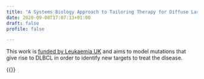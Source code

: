 ```yaml
---
title: "A Systems Biology Approach to Tailoring Therapy for Diffuse Large B-Cell Lymphoma"
date: 2020-09-08T17:07:13+01:00
draft: false
profile: false

---
```

This work is [funded by Leukaemia UK](https://www.leukaemiauk.org.uk/lymphoma-using-virtual-patients-to-find-new-ways-to-treat-diffuse-large-b-cell-lymphoma) and aims to model mutations that give rise to DLBCL in order to identify new targets to treat the disease.

{{<youtube XCG8XCAx1sQ>}} 
